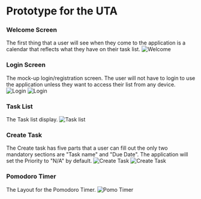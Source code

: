 # Prototype for the UTA


### Welcome Screen

The first thing that a user will see when they come to the application is a calendar that reflects what they have on their task list.
![Welcome](https://github.com/jonathan-f-gomez/unnamed-time-application/blob/main/Prototype/Welcome.JPG)

### Login Screen
The mock-up login/registration screen. The user will not have to login to use the application unless they want to access their list from any device.
![Login](https://github.com/jonathan-f-gomez/unnamed-time-application/blob/main/Prototype/Login.JPG)
![Login](https://github.com/jonathan-f-gomez/unnamed-time-application/blob/main/Prototype/Register.JPG)

### Task List
The Task list display.
![Task list](https://github.com/jonathan-f-gomez/unnamed-time-application/blob/main/Prototype/Task_List_Preview.JPG)

### Create Task
The Create task has five parts that a user can fill out the only two mandatory sections are "Task name" and "Due Date". The application will set the Priority to "N/A" by default.
![Create Task](https://github.com/jonathan-f-gomez/unnamed-time-application/blob/main/Prototype/Create_Task.JPG)
![Create Task](https://github.com/jonathan-f-gomez/unnamed-time-application/blob/main/Prototype/Create_Task_2.JPG)

### Pomodoro Timer
The Layout for the Pomodoro Timer. 
![Pomo Timer](https://github.com/jonathan-f-gomez/unnamed-time-application/blob/main/Prototype/GoPomo.JPG)


